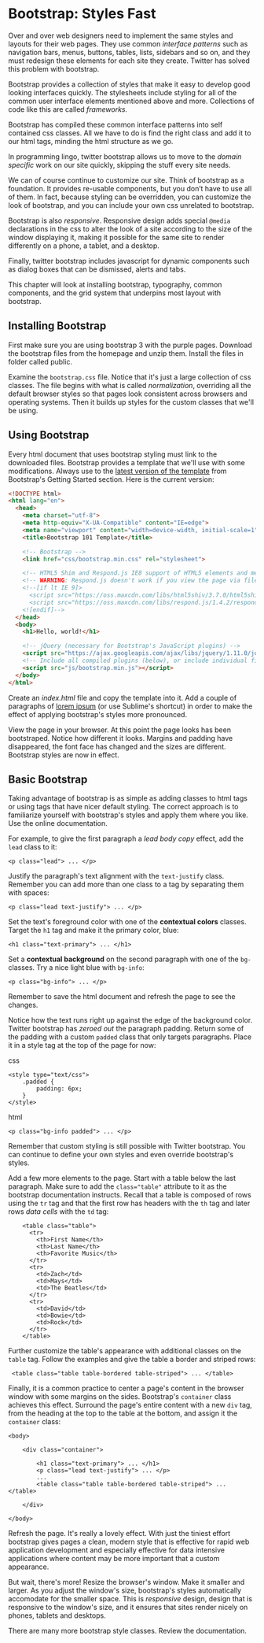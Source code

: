 Bootstrap: Styles Fast
====

Over and over web designers need to implement the same styles and layouts for their web pages. They use common *interface patterns* such as navigation bars, menus, buttons, tables, lists, sidebars and so on, and they must redesign these elements for each site they create. Twitter has solved this problem with bootstrap.

Bootstrap provides a collection of styles that make it easy to develop good looking interfaces quickly. The stylesheets include styling for all of the common user interface elements mentioned above and more. Collections of code like this are called *frameworks.*

Bootstrap has compiled these common interface patterns into self contained css classes. All we have to do is find the right class and add it to our html tags, minding the html structure as we go.

In programming lingo, twitter bootstrap allows us to move to the *domain specific* work on our site quickly, skipping the stuff every site needs.

We can of course continue to customize our site. Think of bootstrap as a foundation. It provides re-usable components, but you don’t have to use all of them. In fact, because styling can be overridden, you can customize the look of bootstrap, and you can include your own css unrelated to bootstrap.

Bootstrap is also *responsive*. Responsive design adds special `@media` declarations in the css to alter the look of a site according to the size of the window displaying it, making it possible for the same site to render differently on a phone, a tablet, and a desktop.

Finally, twitter bootstrap includes javascript for dynamic components such as dialog boxes that can be dismissed, alerts and tabs.

This chapter will look at installing bootstrap, typography, common components, and the grid system that underpins most layout with bootstrap.

## Installing Bootstrap

First make sure you are using bootstrap 3 with the purple pages. Download the bootstrap files from the homepage and unzip them. Install the files in folder called public.

Examine the `bootstrap.css` file. Notice that it's just a large collection of css classes. The file begins with what is called *normalization*, overriding all the default browser styles so that pages look consistent across browsers and operating systems. Then it builds up styles for the custom classes that we'll be using.

## Using Bootstrap

Every html document that uses bootstrap styling must link to the downloaded files. Bootstrap provides a template that we'll use with some modifications. Always use to the [latest version of the template](http://getbootstrap.com/getting-started/#template) from Bootstrap's Getting Started section. Here is the current version:

```html
<!DOCTYPE html>
<html lang="en">
  <head>
    <meta charset="utf-8">
    <meta http-equiv="X-UA-Compatible" content="IE=edge">
    <meta name="viewport" content="width=device-width, initial-scale=1">
    <title>Bootstrap 101 Template</title>

    <!-- Bootstrap -->
    <link href="css/bootstrap.min.css" rel="stylesheet">

    <!-- HTML5 Shim and Respond.js IE8 support of HTML5 elements and media queries -->
    <!-- WARNING: Respond.js doesn't work if you view the page via file:// -->
    <!--[if lt IE 9]>
      <script src="https://oss.maxcdn.com/libs/html5shiv/3.7.0/html5shiv.js"></script>
      <script src="https://oss.maxcdn.com/libs/respond.js/1.4.2/respond.min.js"></script>
    <![endif]-->
  </head>
  <body>
    <h1>Hello, world!</h1>

    <!-- jQuery (necessary for Bootstrap's JavaScript plugins) -->
    <script src="https://ajax.googleapis.com/ajax/libs/jquery/1.11.0/jquery.min.js"></script>
    <!-- Include all compiled plugins (below), or include individual files as needed -->
    <script src="js/bootstrap.min.js"></script>
  </body>
</html>
```

Create an *index.html* file and copy the template into it. Add a couple of paragraphs of [lorem ipsum](http://www.lipsum.com/) (or use Sublime's shortcut) in order to make the effect of applying bootstrap's styles more pronounced.

View the page in your browser. At this point the page looks has been bootstraped.
Notice how different it looks. Margins and padding have disappeared, the font face has changed and the sizes are different. Bootstrap styles are now in effect.


## Basic Bootstrap

Taking advantage of bootstrap is as simple as adding classes to html tags or using tags that have nicer default styling. The correct approach is to familiarize yourself with bootstrap's styles and apply them where you like. Use the online documentation.

For example, to give the first paragraph a *lead body copy* effect, add the `lead` class to it:

	<p class="lead"> ... </p>

Justify the paragraph's text alignment with the `text-justify` class. Remember you can add more than one class to a tag by separating them with spaces:

	<p class="lead text-justify"> ... </p>

Set the text's foreground color with one of the **contextual colors** classes. Target the `h1` tag and make it the primary color, blue:

	<h1 class="text-primary"> ... </h1>

Set a **contextual background** on the second paragraph with one of the `bg-` classes. Try a nice light blue with `bg-info`:

	<p class="bg-info"> ... </p>

Remember to save the html document and refresh the page to see the changes.

Notice how the text runs right up against the edge of the background color. Twitter bootstrap has *zeroed out* the paragraph padding. Return some of the padding with a custom `padded` class that only targets paragraphs. Place it in a style tag at the top of the page for now:

css

	<style type="text/css">
		.padded {
			padding: 6px;
		}
	</style>

html

	<p class="bg-info padded"> ... </p>

Remember that custom styling is still possible with Twitter bootstrap. You can continue to define your own styles and even override bootstrap's styles.

Add a few more elements to the page. Start with a table below the last paragraph. Make sure to add the `class="table"` attribute to it as the bootstrap documentation instructs. Recall that a table is composed of rows using the `tr` tag and that the first row has headers with the `th` tag and later rows *data cells* with the `td` tag:

        <table class="table">
          <tr>
            <th>First Name</th>
            <th>Last Name</th>
            <th>Favorite Music</th>
          </tr>
          <tr>
            <td>Zach</td>
            <td>Mays</td>
            <td>The Beatles</td>
          </tr>
          <tr>
            <td>David</td>
            <td>Bowie</td>
            <td>Rock</td>
          </tr>
        </table>

Further customize the table's appearance with additional classes on the `table` tag. Follow the examples and give the table a border and striped rows:

	 <table class="table table-bordered table-striped"> ... </table>

Finally, it is a common practice to center a page's content in the browser window with some margins on the sides. Bootstrap's `container` class achieves this effect. Surround the page's entire content with a new `div` tag, from the heading at the top to the table at the bottom, and assign it the `container` class:

	<body>

		<div class="container">

			<h1 class="text-primary"> ... </h1>
			<p class="lead text-justify"> ... </p>
			...
			<table class="table table-bordered table-striped"> ... </table>

		</div>

	</body>

Refresh the page. It's really a lovely effect. With just the tiniest effort bootstrap gives pages a clean, modern style that is effective for rapid web application development and especially effective for data intensive applications where content may be more important that a custom appearance.

But wait, there's more! Resize the browser's window. Make it smaller and larger. As you adjust the window's size, bootstrap's styles automatically accomodate for the smaller space. This is *responsive* design, design that is responsive to the window's size, and it ensures that sites render nicely on phones, tablets and desktops.

There are many more bootstrap style classes. Review the documentation.

